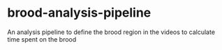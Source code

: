 # brood-analysis-pipeline

An analysis pipeline to define the brood region in the videos to calculate time spent on the brood

